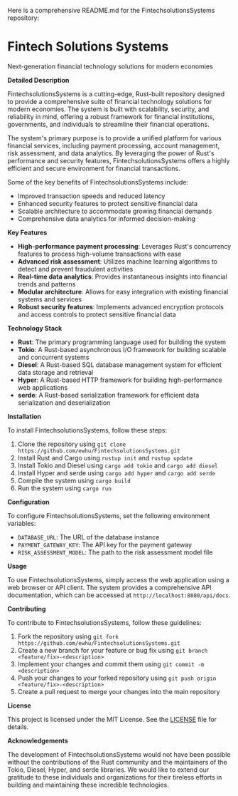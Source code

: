 Here is a comprehensive README.md for the FintechsolutionsSystems repository:

Fintech Solutions Systems
=====================

Next-generation financial technology solutions for modern economies

**Detailed Description**

FintechsolutionsSystems is a cutting-edge, Rust-built repository designed to provide a comprehensive suite of financial technology solutions for modern economies. The system is built with scalability, security, and reliability in mind, offering a robust framework for financial institutions, governments, and individuals to streamline their financial operations.

The system's primary purpose is to provide a unified platform for various financial services, including payment processing, account management, risk assessment, and data analytics. By leveraging the power of Rust's performance and security features, FintechsolutionsSystems offers a highly efficient and secure environment for financial transactions.

Some of the key benefits of FintechsolutionsSystems include:

* Improved transaction speeds and reduced latency
* Enhanced security features to protect sensitive financial data
* Scalable architecture to accommodate growing financial demands
* Comprehensive data analytics for informed decision-making

**Key Features**

* **High-performance payment processing**: Leverages Rust's concurrency features to process high-volume transactions with ease
* **Advanced risk assessment**: Utilizes machine learning algorithms to detect and prevent fraudulent activities
* **Real-time data analytics**: Provides instantaneous insights into financial trends and patterns
* **Modular architecture**: Allows for easy integration with existing financial systems and services
* **Robust security features**: Implements advanced encryption protocols and access controls to protect sensitive financial data

**Technology Stack**

* **Rust**: The primary programming language used for building the system
* **Tokio**: A Rust-based asynchronous I/O framework for building scalable and concurrent systems
* **Diesel**: A Rust-based SQL database management system for efficient data storage and retrieval
* **Hyper**: A Rust-based HTTP framework for building high-performance web applications
* **serde**: A Rust-based serialization framework for efficient data serialization and deserialization

**Installation**

To install FintechsolutionsSystems, follow these steps:

1. Clone the repository using `git clone https://github.com/ewhu/FintechsolutionsSystems.git`
2. Install Rust and Cargo using `rustup init` and `rustup update`
3. Install Tokio and Diesel using `cargo add tokio` and `cargo add diesel`
4. Install Hyper and serde using `cargo add hyper` and `cargo add serde`
5. Compile the system using `cargo build`
6. Run the system using `cargo run`

**Configuration**

To configure FintechsolutionsSystems, set the following environment variables:

* `DATABASE_URL`: The URL of the database instance
* `PAYMENT_GATEWAY_KEY`: The API key for the payment gateway
* `RISK_ASSESSMENT_MODEL`: The path to the risk assessment model file

**Usage**

To use FintechsolutionsSystems, simply access the web application using a web browser or API client. The system provides a comprehensive API documentation, which can be accessed at `http://localhost:8080/api/docs`.

**Contributing**

To contribute to FintechsolutionsSystems, follow these guidelines:

1. Fork the repository using `git fork https://github.com/ewhu/FintechsolutionsSystems.git`
2. Create a new branch for your feature or bug fix using `git branch <feature/fix>-<description>`
3. Implement your changes and commit them using `git commit -m <description>`
4. Push your changes to your forked repository using `git push origin <feature/fix>-<description>`
5. Create a pull request to merge your changes into the main repository

**License**

This project is licensed under the MIT License. See the [LICENSE](https://github.com/ewhu/FintechsolutionsSystems/blob/main/LICENSE) file for details.

**Acknowledgements**

The development of FintechsolutionsSystems would not have been possible without the contributions of the Rust community and the maintainers of the Tokio, Diesel, Hyper, and serde libraries. We would like to extend our gratitude to these individuals and organizations for their tireless efforts in building and maintaining these incredible technologies.